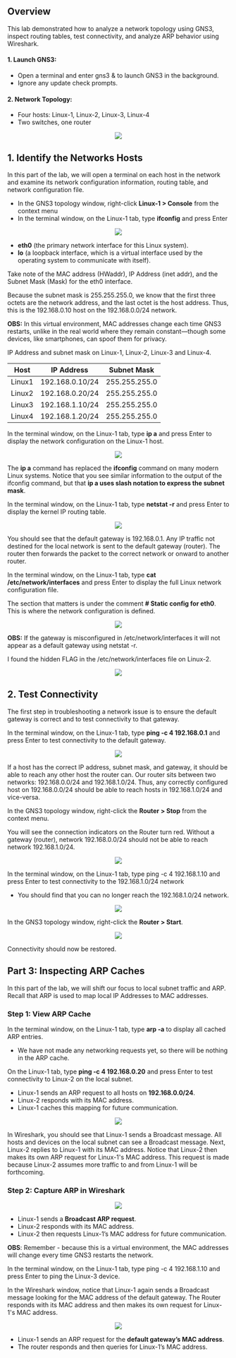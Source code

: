 ## Overview
This lab demonstrated how to analyze a network topology using GNS3, inspect routing tables, test connectivity, and analyze ARP behavior using Wireshark.

#### 1. Launch GNS3:

  * Open a terminal and enter gns3 & to launch GNS3 in the background.
  * Ignore any update check prompts.
  
#### 2. Network Topology:

  * Four hosts: Linux-1, Linux-2, Linux-3, Linux-4
  * Two switches, one router

<p align="center">
<img src="https://github.com/user-attachments/assets/f02c2524-da4f-4e11-b2a9-6a966391a8b4">
</p>

## 1. **Identify the Networks Hosts**

In this part of the lab, we will open a terminal on each host in the network and examine its network configuration information, routing table, and network configuration file.

  * In the GNS3 topology window, right-click **Linux-1 > Console** from the context menu
  * In the terminal window, on the Linux-1 tab, type **ifconfig** and press Enter
    
<p align="center">  
<img src="https://github.com/user-attachments/assets/01e6e98c-7547-4b94-99cf-11fb0bfd1d07">
</p>
 
  * **eth0** (the primary network interface for this Linux system).
  * **lo** (a loopback interface, which is a virtual interface used by the operating system to communicate with itself).

Take note of the MAC address (HWaddr), IP Address (inet addr), and the Subnet Mask (Mask) for the eth0 interface.

Because the subnet mask is 255.255.255.0, we know that the first three octets are the network address, and the last octet is the host address. Thus, this is the 192.168.0.10 host on the 192.168.0.0/24 network.

**OBS:** In this virtual environment, MAC addresses change each time GNS3 restarts, unlike in the real world where they remain constant—though some devices, like smartphones, can spoof them for privacy.

IP Address and subnet mask on Linux-1, Linux-2, Linux-3 and Linux-4.

<div align="center">
 
| Host   | IP Address       | Subnet Mask        |
|--------|-----------------|--------------------|
| Linux1 | 192.168.0.10/24 | 255.255.255.0     |
| Linux2 | 192.168.0.20/24 | 255.255.255.0     |
| Linux3 | 192.168.1.10/24 | 255.255.255.0     |
| Linux4 | 192.168.1.20/24 | 255.255.255.0     |
</div>

In the terminal window, on the Linux-1 tab, type **ip a** and press Enter to display the network configuration on the Linux-1 host.
<p align="center">
<img src="https://github.com/user-attachments/assets/b4c66542-95fa-4318-add0-cc8189edb007">
</p>

The **ip a** command has replaced the **ifconfig** command on many modern Linux systems. Notice that you see similar information to the output of the ifconfig command, but that **ip a uses slash notation to express the subnet mask**.

In the terminal window, on the Linux-1 tab, type **netstat -r** and press Enter to display the kernel IP routing table.
<p align="center">
<img src="https://github.com/user-attachments/assets/75904ee0-f25c-48d3-b989-de1ffbd5067b">
</p>

You should see that the default gateway is 192.168.0.1. Any IP traffic not destined for the local network is sent to the default gateway (router). The router then forwards the packet to the correct network or onward to another router.

In the terminal window, on the Linux-1 tab, type **cat /etc/network/interfaces** and press Enter to display the full Linux network configuration file.

The section that matters is under the comment **# Static config for eth0**. This is where the network configuration is defined.
<p align="center">
<img src="https://github.com/user-attachments/assets/8f186271-e49b-4aad-b286-1bde53380545">
</p>

**OBS:** If the gateway is misconfigured in /etc/network/interfaces it will not appear as a default gateway using netstat -r.

I found the hidden FLAG in the /etc/network/interfaces file on Linux-2.
<p align="center">
<img src="https://github.com/user-attachments/assets/129aa7b2-3101-4910-940d-5a1384979683">
</p>

## 2. **Test Connectivity**

The first step in troubleshooting a network issue is to ensure the default gateway is correct and to test connectivity to that gateway.

In the terminal window, on the Linux-1 tab, type **ping -c 4 192.168.0.1** and press Enter to test connectivity to the default gateway.
<p align="center">
<img src="https://github.com/user-attachments/assets/4957dff0-ce88-4a78-9692-11886f8450ea">
</p>

  If a host has the correct IP address, subnet mask, and gateway, it should be able to reach any other host the router can. Our router sits between two networks: 192.168.0.0/24 and 192.168.1.0/24. Thus, any correctly configured host on 192.168.0.0/24 should be able to reach hosts in 192.168.1.0/24 and vice-versa.

In the GNS3 topology window, right-click the **Router > Stop** from the context menu.

You will see the connection indicators on the Router turn red. Without a gateway (router), network 192.168.0.0/24 should not be able to reach network 192.168.1.0/24.
<p align="center">
<img src="https://github.com/user-attachments/assets/ababf836-ac8d-4faa-9029-c1937f962f5f">
</p>

In the terminal window, on the Linux-1 tab, type ping -c 4 192.168.1.10 and press Enter to test connectivity to the 192.168.1.0/24 network

  * You should find that you can no longer reach the 192.168.1.0/24 network.

<p align="center">
<img src="https://github.com/user-attachments/assets/5e6dc894-e746-427f-a599-1e9e500481cd">
</p>

In the GNS3 topology window, right-click the **Router > Start**.
<p align="center">
<img src="https://github.com/user-attachments/assets/69bd43d9-6401-4ad7-aaa4-03e3651f9ce7">
</p>

Connectivity should now be restored.


## **Part 3: Inspecting ARP Caches**

In this part of the lab, we will shift our focus to local subnet traffic and ARP. Recall that ARP is used to map local IP Addresses to MAC addresses.

### Step 1: View ARP Cache

In the terminal window, on the Linux-1 tab, type **arp -a** to display all cached ARP entries.

  * We have not made any networking requests yet, so there will be nothing in the ARP cache.

On the Linux-1 tab, type **ping -c 4 192.168.0.20** and press Enter to test connectivity to Linux-2 on the local subnet.

  * Linux-1 sends an ARP request to all hosts on **192.168.0.0/24**.
  * Linux-2 responds with its MAC address.
  * Linux-1 caches this mapping for future communication.
    
<p align="center">
<img src="https://github.com/user-attachments/assets/51a3f8a0-a71f-46ef-a7f2-7182c377c635">
</p>
 
In Wireshark, you should see that Linux-1 sends a Broadcast message. All hosts and devices on the local subnet can see a Broadcast message. Next, Linux-2 replies to Linux-1 with its MAC address. Notice that Linux-2 then makes its own ARP request for Linux-1's MAC address. This request is made because Linux-2 assumes more traffic to and from Linux-1 will be forthcoming.


### Step 2: Capture ARP in Wireshark
<p align="center">
<img src="https://github.com/user-attachments/assets/6cf150d1-5e76-4b02-a187-3f568cea0364">
</p>

  * Linux-1 sends a **Broadcast ARP request**. 
  * Linux-2 responds with its MAC address.
  * Linux-2 then requests Linux-1’s MAC address for future communication.

**OBS**: Remember - because this is a virtual environment, the MAC addresses will change every time GNS3 restarts the network.

In the terminal window, on the Linux-1 tab, type ping -c 4 192.168.1.10 and press Enter to ping the Linux-3 device.

In the Wireshark window, notice that Linux-1 again sends a Broadcast message looking for the MAC address of the default gateway. The Router responds with its MAC address and then makes its own request for Linux-1's MAC address.

<p align="center">
<img src="https://github.com/user-attachments/assets/cb401b12-1c60-472a-ba74-6dc5ac22e3ca">
</p>

  * Linux-1 sends an ARP request for the **default gateway’s MAC address**.
  * The router responds and then queries for Linux-1’s MAC address.
